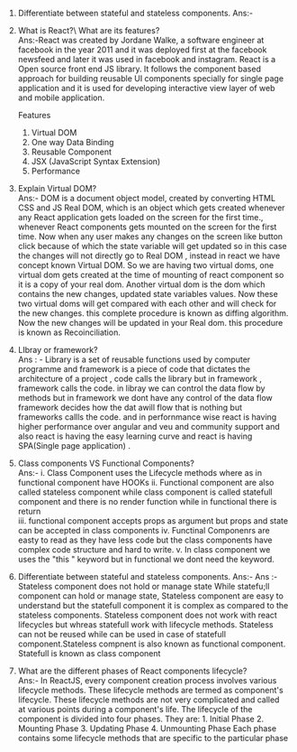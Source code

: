 1. Differentiate between stateful and stateless components.
Ans:- 

2. What is React?\ What are its features?\
Ans:-React was created by Jordane Walke, a software engineer at facebook in the year 2011 and it was deployed first at the facebook newsfeed and later it was used in facebook and instagram. React is a Open source front end JS library. It follows the component based approach for building reusable UI components specially for single page application and it is used for developing interactive view layer of web and mobile application.

    Features 
    1. Virtual DOM
    2. One way Data Binding
    3. Reusable Component
    4. JSX (JavaScript Syntax Extension)
    5. Performance

3. Explain Virtual DOM?\
Ans:- DOM is a document object model, created by converting HTML CSS and JS Real DOM, which is an object which gets created whenever any React application gets loaded on the screen for the first time., whenever React components gets mounted on the screen for the first time. Now when any user makes any changes on the screen like button click because of which the state variable will get updated so in this case the changes will not directly go to Real DOM , instead in react we have concept known Virtual DOM. So we are having two virtual doms, one virtual dom gets created at the time of mounting of react component so it is a copy of your real dom. Another virtual dom is the dom which contains the new changes, updated state variables values. Now these two virtual doms will get compared with each other and will check for the new changes. this complete procedure is known as diffing algorithm. Now the new changes will be updated in your Real dom. this procedure is known as Recoinciliation.

4. LIbray or framework?\
Ans : - Library is a set of reusable functions used by computer programme and framework is a piece of code that dictates the architecture of a project , code calls the library but in framework , framework calls the code. in libray we can control the data flow by methods but in framework we dont have any control of the data flow framework decides how the dat awill flow that is nothing but frameworks callls the code. and in perfornmance wise react is having higher performance over angular and veu and community support and also react is having the easy learning curve and react is having SPA(Single page application) .

5. Class components VS Functional Components?\
Ans:-       i. Class Component uses the Lifecycle methods where as in functional component have HOOKs
             ii. Functional component are also called stateless component while class component is called statefull component and there is no render function while in functional there is return  
             iii. functional component accepts props as argument but props and state can be accepted in class components
             iv. Functinal Componenrs are easty to read as they have less code but the class components have complex code structure and hard to write.
             v. In class component we uses the "this " keyword but in functional we dont need the keyword.


6.  Differentiate between stateful and stateless components.
Ans:-
Ans :- Stateless component does not hold or manage state While statefu;ll component can hold or manage state, Stateless component are easy to understand but the statefull component it is complex as compared to the stateless components. Stateless component does not work with react lifecycles but whreas statefull work with lifecycle methods. Stateless can not be reused while can be used in case of statefull component.Stateless compnent is also known as functional component. Statefull is known as class component

7. What are the different phases of React components lifecycle?\
Ans:- In ReactJS, every component creation process involves various lifecycle methods. These lifecycle methods are termed as component's lifecycle. These lifecycle methods are not very complicated and called at various points during a component's life. The lifecycle of the component is divided into four phases. They are:
         1.	Initial Phase
         2.	Mounting Phase
         3.	Updating Phase
         4.	Unmounting Phase
         Each phase contains some lifecycle methods that are specific to the particular phase